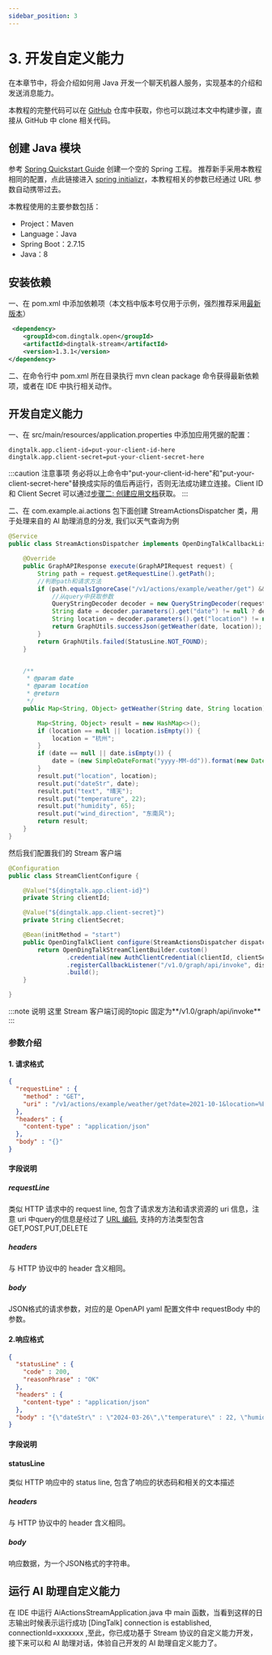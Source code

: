 ```yaml
---
sidebar_position: 3
---
```


# 3. 开发自定义能力

在本章节中，将会介绍如何用 Java 开发一个聊天机器人服务，实现基本的介绍和发送消息能力。

本教程的完整代码可以在 [GitHub](https://github.com/open-dingtalk/dingtalk-tutorial-java) 仓库中获取，你也可以跳过本文中构建步骤，直接从 GitHub 中 clone 相关代码。

## 创建 Java 模块

参考 [Spring Quickstart Guide](https://spring.io/quickstart) 创建一个空的 Spring 工程。 推荐新手采用本教程相同的配置，点此链接进入 [spring initializr](https://start.spring.io#!type=maven-project&language=java&platformVersion=3.1.10&packaging=jar&jvmVersion=17&groupId=com.example&artifactId=ai-actions-stream&name=ai-actions-stream&description=Demo%20project%20for%20DingTalk&packageName=com.example.ai.actions)，本教程相关的参数已经通过 URL 参数自动携带过去。

本教程使用的主要参数包括：

* Project：Maven
* Language：Java
* Spring Boot：2.7.15
* Java：8


## 安装依赖
一、在 pom.xml 中添加依赖项（本文档中版本号仅用于示例，强烈推荐采用[最新版本](https://s01.oss.sonatype.org/?#nexus-search;quick~dingtalk-stream)）
```xml
 <dependency>
    <groupId>com.dingtalk.open</groupId>
    <artifactId>dingtalk-stream</artifactId>
    <version>1.3.1</version>
</dependency>
```

二、在命令行中 pom.xml 所在目录执行 mvn clean package 命令获得最新依赖项，或者在 IDE 中执行相关动作。


## 开发自定义能力
一、在 src/main/resources/application.properties 中添加应用凭据的配置：
```text
dingtalk.app.client-id=put-your-client-id-here
dingtalk.app.client-secret=put-your-client-secret-here

```
:::caution 注意事项
务必将以上命令中"put-your-client-id-here"和"put-your-client-secret-here"替换成实际的值后再运行，否则无法成功建立连接。Client ID 和 Client Secret 可以通过[步骤二: 创建应用文档](create-bot)获取。
:::

二、在 com.example.ai.actions 包下面创建 StreamActionsDispatcher 类，用于处理来自的 AI 助理消息的分发, 我们以天气查询为例
```java title="StreamActionsDispatcher.java" showLineNumbers
@Service
public class StreamActionsDispatcher implements OpenDingTalkCallbackListener<GraphAPIRequest, GraphAPIResponse> {

    @Override
    public GraphAPIResponse execute(GraphAPIRequest request) {
        String path = request.getRequestLine().getPath();
        //判断path和请求方法
        if (path.equalsIgnoreCase("/v1/actions/example/weather/get") && request.getRequestLine().getMethod() == GraphAPIMethod.GET) {
            //从query中获取参数
            QueryStringDecoder decoder = new QueryStringDecoder(request.getRequestLine().getUri().toString());
            String date = decoder.parameters().get("date") != null ? decoder.parameters().get("date").get(0) : null;
            String location = decoder.parameters().get("location") != null ? decoder.parameters().get("location").get(0) : null;
            return GraphUtils.successJson(getWeather(date, location));
        }
        return GraphUtils.failed(StatusLine.NOT_FOUND);
    }


    /**
     * @param date
     * @param location
     * @return
     */
    public Map<String, Object> getWeather(String date, String location) {

        Map<String, Object> result = new HashMap<>();
        if (location == null || location.isEmpty()) {
            location = "杭州";
        }
        if (date == null || date.isEmpty()) {
            date = (new SimpleDateFormat("yyyy-MM-dd")).format(new Date());
        }
        result.put("location", location);
        result.put("dateStr", date);
        result.put("text", "晴天");
        result.put("temperature", 22);
        result.put("humidity", 65);
        result.put("wind_direction", "东南风");
        return result;
    }
}
```
然后我们配置我们的 Stream 客户端
```java title="StreamClientConfigure.java" showLineNumbers
@Configuration
public class StreamClientConfigure {

    @Value("${dingtalk.app.client-id}")
    private String clientId;

    @Value("${dingtalk.app.client-secret}")
    private String clientSecret;

    @Bean(initMethod = "start")
    public OpenDingTalkClient configure(StreamActionsDispatcher dispatcher) {
        return OpenDingTalkStreamClientBuilder.custom()
                .credential(new AuthClientCredential(clientId, clientSecret))
                .registerCallbackListener("/v1.0/graph/api/invoke", dispatcher)
                .build();
    }

}
```
:::note 说明
这里 Stream 客户端订阅的topic 固定为**/v1.0/graph/api/invoke**
:::

### 参数介绍

#### 1. 请求格式
```json
{
  "requestLine" : {
    "method" : "GET",
    "uri" : "/v1/actions/example/weather/get?date=2021-10-1&location=%E6%9D%AD%E5%B7%9E"
  },
  "headers" : {
    "content-type" : "application/json"
  },
  "body" : "{}"
}
```
#### 字段说明

##### requestLine
类似 HTTP 请求中的 request line, 包含了请求发方法和请求资源的 uri 信息，注意 uri 中query的信息是经过了 [URL 编码](https://zh.wikipedia.org/zh-hans/%E7%99%BE%E5%88%86%E5%8F%B7%E7%BC%96%E7%A0%81), 支持的方法类型包含GET,POST,PUT,DELETE
##### headers
与 HTTP 协议中的 header 含义相同。
##### body
JSON格式的请求参数，对应的是 OpenAPI yaml 配置文件中 requestBody 中的参数。



####  2.响应格式
```json
{
  "statusLine" : {
    "code" : 200,
    "reasonPhrase" : "OK"
  },
  "headers" : {
    "content-type" : "application/json"
  },
  "body" : "{\"dateStr\" : \"2024-03-26\",\"temperature\" : 22, \"humidity\" : 65,\"location\" : \"杭州\", \"wind_direction\" : \"东南风\", \"text\" : \"晴天\"}"
}
```
#### 字段说明

#### statusLine
类似 HTTP 响应中的 status line, 包含了响应的状态码和相关的文本描述
##### headers
与 HTTP 协议中的 header 含义相同。
##### body
响应数据，为一个JSON格式的字符串。


## 运行 AI 助理自定义能力

在 IDE 中运行 AiActionsStreamApplication.java 中 main 函数，当看到这样的日志输出时候表示运行成功 [DingTalk] connection is established, connectionId=xxxxxxx ,至此，你已成功基于 Stream 协议的自定义能力开发，接下来可以和 AI 助理对话，体验自己开发的 AI 助理自定义能力了。














